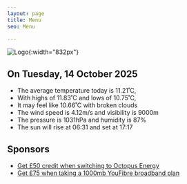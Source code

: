 ```yaml
---
layout: page
title: Menu
seo: Menu

---
```


![Logo](/images/logo.jpg){:width="832px"}

<!-- weather_marker starts -->
## On Tuesday, 14 October 2025

- The average temperature today is 11.21˚C,
- With highs of 11.83˚C and lows of 10.75˚C,
- It may feel like 10.66˚C with broken clouds
- The wind speed is 4.12m/s and visibility is 9000m
- The pressure is 1031hPa and humidity is 87%
- The sun will rise at 06:31 and set at 17:17

<!-- weather_marker ends -->

## Sponsors

- [Get £50 credit when switching to Octopus Energy](https://bit.ly/3oD1nnS)
- [Get £75 when taking a 1000mb YouFibre broadband plan](https://aklam.io/91zWhU?)
